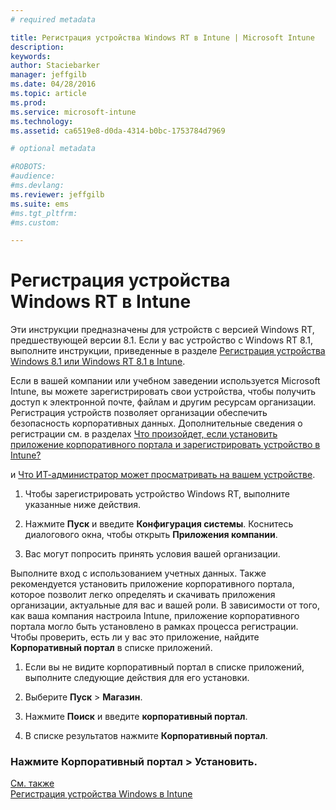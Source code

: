```yaml
---
# required metadata

title: Регистрация устройства Windows RT в Intune | Microsoft Intune
description:
keywords:
author: Staciebarker
manager: jeffgilb
ms.date: 04/28/2016
ms.topic: article
ms.prod:
ms.service: microsoft-intune
ms.technology:
ms.assetid: ca6519e8-d0da-4314-b0bc-1753784d7969

# optional metadata

#ROBOTS:
#audience:
#ms.devlang:
ms.reviewer: jeffgilb
ms.suite: ems
#ms.tgt_pltfrm:
#ms.custom:

---
```



# Регистрация устройства Windows RT в Intune

Эти инструкции предназначены для устройств с версией Windows RT, предшествующей версии 8.1. Если у вас устройство с Windows RT 8.1, выполните инструкции, приведенные в разделе [Регистрация устройства Windows 8.1 или Windows RT 8.1 в Intune](enroll-your-w81-or-rt81-windows.md).

Если в вашей компании или учебном заведении используется Microsoft Intune, вы можете зарегистрировать свои устройства, чтобы получить доступ к электронной почте, файлам и другим ресурсам организации. Регистрация устройств позволяет организации обеспечить безопасность корпоративных данных. Дополнительные сведения о регистрации см. в разделах [Что произойдет, если установить приложение корпоративного портала и зарегистрировать устройство в Intune?](what-happens-if-you-install-the-company-portal-app-and-enroll-your-device-in-intune-windows.md)


и [Что ИТ-администратор может просматривать на вашем устройстве](what-can-your-it-administrator-see-when-you-enroll-your-device-in-intune-windows.md).

1.  Чтобы зарегистрировать устройство Windows RT, выполните указанные ниже действия.

2.  Нажмите **Пуск** и введите **Конфигурация системы**. Коснитесь диалогового окна, чтобы открыть **Приложения компании**.

3.  Вас могут попросить принять условия вашей организации.

Выполните вход с использованием учетных данных. Также рекомендуется установить приложение корпоративного портала, которое позволит легко определять и скачивать приложения организации, актуальные для вас и вашей роли. В зависимости от того, как ваша компания настроила Intune, приложение корпоративного портала могло быть установлено в рамках процесса регистрации. Чтобы проверить, есть ли у вас это приложение, найдите **Корпоративный портал** в списке приложений.

1.  Если вы не видите корпоративный портал в списке приложений, выполните следующие действия для его установки.

2.  Выберите **Пуск** &gt; **Магазин**.

3.  Нажмите **Поиск** и введите **корпоративный портал**.

4.  В списке результатов нажмите **Корпоративный портал**.

### Нажмите **Корпоративный портал** &gt; **Установить**.
[См. также](enroll-your-device-in-intune-windows.md)</br>
[Регистрация устройства Windows в Intune](using-your-windows-device-with-intune.md)



<!--HONumber=May16_HO2-->


